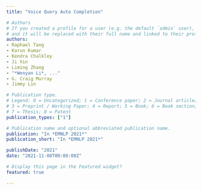 ```yaml
---
title: "Voice Query Auto Completion"

# Authors
# If you created a profile for a user (e.g. the default `admin` user), write the username (folder name) here 
# and it will be replaced with their full name and linked to their profile.
authors:
- Raphael Tang 
- Karun Kumar
- Kendra Chalkley 
- Ji Xin
- Liming Zhang
- "*Wenyan Li*, ..."
- G. Craig Murray
- Jimmy Lin

# Publication type.
# Legend: 0 = Uncategorized; 1 = Conference paper; 2 = Journal article;
# 3 = Preprint / Working Paper; 4 = Report; 5 = Book; 6 = Book section;
# 7 = Thesis; 8 = Patent
publication_types: ["1"]

# Publication name and optional abbreviated publication name.
publication: "In *EMNLP 2021*"
publication_short: "In *EMNLP 2021*"

publishDate: "2021"
date: "2021-11-08T00:00:00Z"

# Display this page in the Featured widget?
featured: true

---
```




